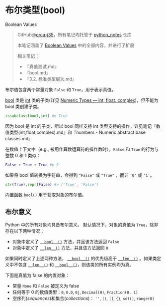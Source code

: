 

# 布尔类型(bool)

Boolean Values

> GitHub@[orca-j35](https://github.com/orca-j35)，所有笔记均托管于 [python_notes](https://github.com/orca-j35/python_notes) 仓库
>
> 本笔记涵盖了 [Boolean Values](https://docs.python.org/3.7/library/stdtypes.html#boolean-values) 中的全部内容，并进行了扩展
>
> 相关笔记：
>
> - 『真值测试.md』
> - 『bool.md』
> - 『3.2. 标准类型层次.md』

布尔值包含两个常量对象 `False` 和 `True`，用于表示真值。

[bool](https://docs.python.org/3.7/library/functions.html#bool) 类是 [int](https://docs.python.org/3.7/library/functions.html#int) 类的子类(详见 [Numeric Types — int, float, complex](https://docs.python.org/3.7/library/stdtypes.html#typesnumeric))，但不能为 bool 类创建子类。

```python
issubclass(bool,int) #> True
```

因为 bool 是 int 的子类，所以 bool 同样支持 int 类型支持的操作，详见笔记『数值类型(int,float,complex).md』和『numbers - Numeric abstract base classes.md』

在数值上下文中（e.g., 被用作算数运算符的操作数时），`False` 和 `True` 的行为与整数 0 和 1 类似：

```python
False + True + True #> 2
```

如果将 bool 值转换为字符串，会得到  `"False"` 或 `"True"` ，而非 `'0'` 或 `'1'`。

```python
str(True),repr(False) #> ('True', 'False')
```

内置函数 `bool()` 用于获取对象的布尔值。

## 布尔意义

Python 中的所有对象均具备布尔意义。
默认情况下，对象的真值为 `True`，除非存在以下两种情况：

- 对象中定义了 [`__bool__()`](https://docs.python.org/3.7/reference/datamodel.html#object.__bool__) 方法，并且该方法返回 `False` 
- 对象中定义了 [`__len__()`](https://docs.python.org/3.7/reference/datamodel.html#object.__len__) 方法，并且该方法返回 `0` 

如果同时定义了上述两种方法， [`__bool__()`](https://docs.python.org/3.7/reference/datamodel.html#object.__bool__) 的优先级高于 [`__len__()`](https://docs.python.org/3.7/reference/datamodel.html#object.__len__) 。如果类定义中不包含 [`__len__()`](https://docs.python.org/3.7/reference/datamodel.html#object.__len__) 和 [`__bool__()`](https://docs.python.org/3.7/reference/datamodel.html#object.__bool__)，则该类的所有实例均为真。

下面是真值为 false 的内置对象：

- 常量 `None` 和 `False` 被定义为 false
- 任何等于 0 的数值类型：`0`, `0.0`, `0j`, `Decimal(0)`, `Fraction(0, 1)`
- 空序列(*sequences*)和集合(*collections*)： `''`, `()`, `[]`, `{}`, `set()`, `range(0)`



